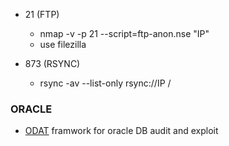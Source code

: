 - 21 (FTP)
	- nmap -v -p 21 --script=ftp-anon.nse "IP"
	- use filezilla


- 873 (RSYNC)
	- rsync -av --list-only rsync://IP /

### ORACLE 

-  [ODAT](https://github.com/quentinhardy/odat/wiki) framwork for oracle DB audit and exploit 
